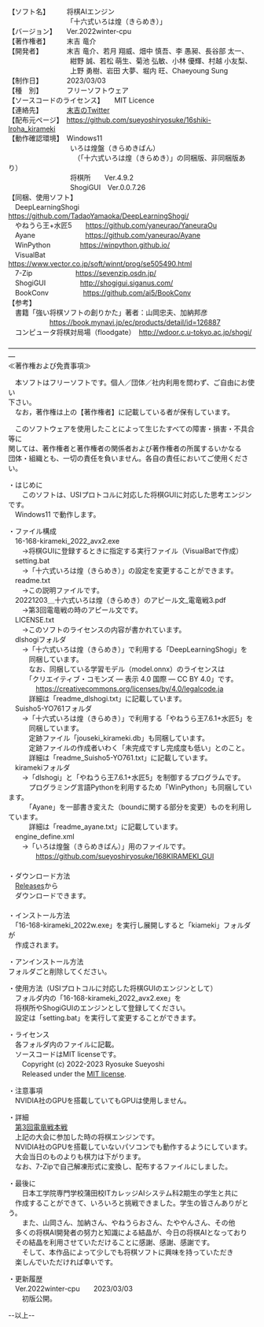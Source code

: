 【ソフト名】　　　将棋AIエンジン  
　　　　　　　　　「十六式いろは煌（きらめき）」  
【バージョン】　　Ver.2022winter-cpu  
【著作権者】　　　末吉 竜介  
【開発者】　　　　末吉 竜介、若月 翔威、畑中 慎吾、李 愚昶、長谷部 太一、  
　　　　　　　　　紺野 誠、若松 萌生、菊池 弘敏、小林 優輝、村越 小友梨、  
　　　　　　　　　上野 勇樹、岩田 大夢、堀内 旺、Chaeyoung Sung  
【制作日】　　　　2023/03/03  
【種　別】　　　　フリーソフトウェア  
【ソースコードのライセンス】　　MIT Licence  
【連絡先】　　　　[末吉のTwitter](https://twitter.com/16shiki168)  
【配布元ページ】　https://github.com/sueyoshiryosuke/16shiki-Iroha_kirameki  
【動作確認環境】　Windows11  
　　　　　　　　　いろは煌盤（きらめきばん）  
　　　　　　　　　　（「十六式いろは煌（きらめき）」の同梱版、非同梱版あり）  
　　　　　　　　　将棋所　　Ver.4.9.2  
　　　　　　　　　ShogiGUI　Ver.0.0.7.26  
【同梱、使用ソフト】  
　DeepLearningShogi 　https://github.com/TadaoYamaoka/DeepLearningShogi/  
　やねうら王+水匠5　　https://github.com/yaneurao/YaneuraOu  
　Ayane 　　　　　　　https://github.com/yaneurao/Ayane  
　WinPython 　　　　https://winpython.github.io/  
　VisualBat 　　　　https://www.vector.co.jp/soft/winnt/prog/se505490.html  
　7-Zip 　　　　　　https://sevenzip.osdn.jp/  
　ShogiGUI　　　　　http://shogigui.siganus.com/  
　BookConv　　　　　https://github.com/ai5/BookConv  
【参考】  
　書籍「強い将棋ソフトの創りかた」著者：山岡忠夫、加納邦彦  
　　　　　　https://book.mynavi.jp/ec/products/detail/id=126887  
　コンピュータ将棋対局場（floodgate）　http://wdoor.c.u-tokyo.ac.jp/shogi/  
  
―――――――――――――――――――――――――――――――――――――  
≪著作権および免責事項≫  
  
　本ソフトはフリーソフトです。個人／団体／社内利用を問わず、ご自由にお使い  
下さい。  
　なお，著作権は上の【著作権者】に記載している者が保有しています。  
  
　このソフトウェアを使用したことによって生じたすべての障害・損害・不具合等に  
関しては、著作権者と著作権者の関係者および著作権者の所属するいかなる  
団体・組織とも、一切の責任を負いません。各自の責任においてご使用ください。  
  
・はじめに  
　　このソフトは、USIプロトコルに対応した将棋GUIに対応した思考エンジンです。  
　Windows11 で動作します。  
  
・ファイル構成  
　16-168-kirameki_2022_avx2.exe  
　　→将棋GUIに登録するときに指定する実行ファイル（VisualBatで作成）  
　setting.bat  
　　→「十六式いろは煌（きらめき）」の設定を変更することができます。  
　readme.txt  
　　→この説明ファイルです。  
　20221203＿十六式いろは煌（きらめき）のアピール文_電竜戦3.pdf  
　　→第3回電竜戦の時のアピール文です。  
　LICENSE.txt  
　　→このソフトのライセンスの内容が書かれています。  
　dlshogiフォルダ  
　　→「十六式いろは煌（きらめき）」で利用する「DeepLearningShogi」を  
　　　同梱しています。  
　　　なお、同梱している学習モデル（model.onnx）のライセンスは  
　　　「クリエイティブ・コモンズ — 表示 4.0 国際 — CC BY 4.0」です。  
　　　　https://creativecommons.org/licenses/by/4.0/legalcode.ja  
　　　詳細は「readme_dlshogi.txt」に記載しています。  
　Suisho5-YO761フォルダ  
　　→「十六式いろは煌（きらめき）」で利用する「やねうら王7.6.1+水匠5」を  
　　　同梱しています。  
　　　定跡ファイル「jouseki_kirameki.db」も同梱しています。  
　　　定跡ファイルの作成者いわく「未完成ですし完成度も低い」とのこと。  
　　　詳細は「readme_Suisho5-YO761.txt」に記載しています。  
　kiramekiフォルダ  
　　→「dlshogi」と「やねうら王7.6.1+水匠5」を制御するプログラムです。  
　　　プログラミング言語Pythonを利用するため「WinPython」も同梱しています。  
　　　「Ayane」を一部書き変えた（boundに関する部分を変更）ものを利用しています。  
　　　詳細は「readme_ayane.txt」に記載しています。  
　engine_define.xml  
　　→「いろは煌盤（きらめきばん）」用のファイルです。  
　　　　https://github.com/sueyoshiryosuke/168KIRAMEKI_GUI  
　  
・ダウンロード方法  
　[Releases](https://github.com/sueyoshiryosuke/16shiki-Iroha_kirameki/releases)から  
　ダウンロードできます。  
　  
・インストール方法  
　「16-168-kirameki_2022w.exe」を実行し展開しすると「kiameki」フォルダが  
　作成されます。  
  
・アンインストール方法  
  フォルダごと削除してください。  
  
・使用方法（USIプロトコルに対応した将棋GUIのエンジンとして）  
　フォルダ内の「16-168-kirameki_2022_avx2.exe」を  
　将棋所やShogiGUIのエンジンとして登録してください。  
　設定は「setting.bat」を実行して変更することができます。  
  
・ライセンス  
　各フォルダ内のファイルに記載。  
　ソースコードはMIT licenseです。  
　　Copyright (c) 2022-2023 Ryosuke Sueyoshi  
　　Released under the [MIT license](https://opensource.org/licenses/mit-license.php).  
  
・注意事項  
　NVIDIA社のGPUを搭載していてもGPUは使用しません。  
  
・詳細  
　[第3回電竜戦本戦](https://denryu-sen.jp/dr3/index.html)  
　上記の大会に参加した時の将棋エンジンです。  
　NVIDIA社のGPUを搭載していないパソコンでも動作するようにしています。  
　大会当日のものよりも棋力は下がります。  
　なお、7-Zipで自己解凍形式に変換し、配布するファイルにしました。  
  
・最後に  
　　日本工学院専門学校蒲田校ITカレッジAIシステム科2期生の学生と共に  
　作成することができて、いろいろと挑戦できました。学生の皆さんありがとう。  
　　また、山岡さん、加納さん、やねうらおさん、たややんさん、その他  
　多くの将棋AI開発者の努力と知識による結晶が、今日の将棋AIとなっており  
　その結晶を利用させていただけることに感謝、感謝、感謝です。  
　　そして、本作品によって少しでも将棋ソフトに興味を持っていただき  
　楽しんでいただければ幸いです。  
  
・更新履歴  
　Ver.2022winter-cpu　　2023/03/03  
　　初版公開。  
  
--以上--  
